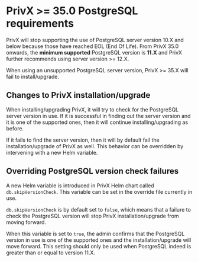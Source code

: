 # PrivX >= 35.0 PostgreSQL requirements

PrivX will stop supporting the use of PostgreSQL server version 10.X and below
because those have reached EOL (End Of Life). From PrivX 35.0 onwards, the
**minimum supported** PostgreSQL version is **11.X** and PrivX further recommends
using server version >= 12.X.

When using an unsupported PostgreSQL server version, PrivX >= 35.X will fail
to install/upgrade.

## Changes to PrivX installation/upgrade

When installing/upgrading PrivX, it will try to check for the PostgreSQL server
version in use. If it is successful in finding out the server version and it is
one of the supported ones, then it will continue installing/upgrading as before.

If it fails to find the server version, then it will by default fail the
installation/upgrade of PrivX as well. This behavior can be overridden by
intervening with a new Helm variable.

## Overriding PostgreSQL version check failures

A new Helm variable is introduced in PrivX Helm chart called `db.skipVersionCheck`.
This variable can be set in the override file currently in use.

`db.skipVersionCheck` is by default set to `false`, which means that a failure
to check the PostgreSQL version will stop PrivX installation/upgrade from moving forward.

When this variable is set to `true`, the admin confirms that the PostgreSQL
version in use is one of the supported ones and the installation/upgrade will
move forward. This setting should only be used when PostgreSQL indeed is greater
than or equal to version 11.X.
